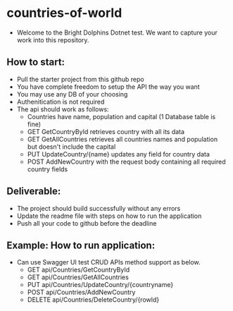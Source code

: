 ﻿# countries-of-world
- Welcome to the Bright Dolphins Dotnet test. We want to capture your work into this repository.
## How to start:
- Pull the starter project from this github repo
- You have complete freedom to setup the API the way you want
- You may use any DB of your choosing
- Authenitication is not required
- The api should work as follows:
  - Countries have name, population and capital (1 Database table is fine)
  - GET GetCountryById retrieves country with all its data
  - GET GetAllCountries retrieves all countries names and population but doesn't include the capital
  - PUT UpdateCountry/{name} updates any field for country data
  - POST AddNewCountry with the request body containing all required country fields
## Deliverable:
- The project should build successfully without any errors
- Update the readme file with steps on how to run the application
- Push all your code to github before the deadline

## Example: How to run application:
- Can use Swagger UI test CRUD APIs method support as below.
  - GET api/Countries/GetCountryById
  - GET api/Countries/GetAllCountries
  - PUT api/Countries/UpdateCountry/{countryname}
  - POST api/Countries/AddNewCountry
  - DELETE api/Countries/DeleteCountry/{rowId}
